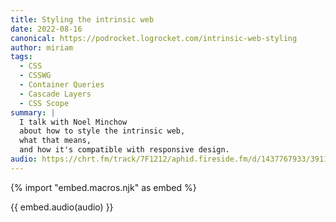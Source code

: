 ```yaml
---
title: Styling the intrinsic web
date: 2022-08-16
canonical: https://podrocket.logrocket.com/intrinsic-web-styling
author: miriam
tags:
  - CSS
  - CSSWG
  - Container Queries
  - Cascade Layers
  - CSS Scope
summary: |
  I talk with Noel Minchow
  about how to style the intrinsic web,
  what that means,
  and how it's compatible with responsive design.
audio: https://chrt.fm/track/7F1212/aphid.fireside.fm/d/1437767933/3911462c-bca2-48c2-9103-610ba304c673/428b7c76-ba2e-46a6-bd53-1ab9369aa26c.mp3
---
```


{% import "embed.macros.njk" as embed %}

{{ embed.audio(audio) }}
